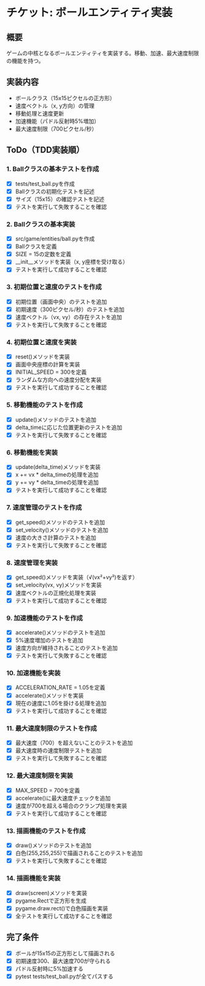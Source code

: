 # チケット: ボールエンティティ実装

## 概要
ゲームの中核となるボールエンティティを実装する。移動、加速、最大速度制限の機能を持つ。

## 実装内容
- ボールクラス（15x15ピクセルの正方形）
- 速度ベクトル（x, y方向）の管理
- 移動処理と速度更新
- 加速機能（パドル反射時5%増加）
- 最大速度制限（700ピクセル/秒）

## ToDo（TDD実装順）

### 1. Ballクラスの基本テストを作成
- [x] tests/test_ball.pyを作成
- [x] Ballクラスの初期化テストを記述
- [x] サイズ（15x15）の確認テストを記述
- [x] テストを実行して失敗することを確認

### 2. Ballクラスの基本実装
- [x] src/game/entities/ball.pyを作成
- [x] Ballクラスを定義
- [x] SIZE = 15の定数を定義
- [x] __init__メソッドを実装（x, y座標を受け取る）
- [x] テストを実行して成功することを確認

### 3. 初期位置と速度のテストを作成
- [x] 初期位置（画面中央）のテストを追加
- [x] 初期速度（300ピクセル/秒）のテストを追加
- [x] 速度ベクトル（vx, vy）の存在テストを追加
- [x] テストを実行して失敗することを確認

### 4. 初期位置と速度を実装
- [x] reset()メソッドを実装
- [x] 画面中央座標の計算を実装
- [x] INITIAL_SPEED = 300を定義
- [x] ランダムな方向への速度分配を実装
- [x] テストを実行して成功することを確認

### 5. 移動機能のテストを作成
- [x] update()メソッドのテストを追加
- [x] delta_timeに応じた位置更新のテストを追加
- [x] テストを実行して失敗することを確認

### 6. 移動機能を実装
- [x] update(delta_time)メソッドを実装
- [x] x += vx * delta_timeの処理を追加
- [x] y += vy * delta_timeの処理を追加
- [x] テストを実行して成功することを確認

### 7. 速度管理のテストを作成
- [x] get_speed()メソッドのテストを追加
- [x] set_velocity()メソッドのテストを追加
- [x] 速度の大きさ計算のテストを追加
- [x] テストを実行して失敗することを確認

### 8. 速度管理を実装
- [x] get_speed()メソッドを実装（√(vx²+vy²)を返す）
- [x] set_velocity(vx, vy)メソッドを実装
- [x] 速度ベクトルの正規化処理を実装
- [x] テストを実行して成功することを確認

### 9. 加速機能のテストを作成
- [x] accelerate()メソッドのテストを追加
- [x] 5%速度増加のテストを追加
- [x] 速度方向が維持されることのテストを追加
- [x] テストを実行して失敗することを確認

### 10. 加速機能を実装
- [x] ACCELERATION_RATE = 1.05を定義
- [x] accelerate()メソッドを実装
- [x] 現在の速度に1.05を掛ける処理を追加
- [x] テストを実行して成功することを確認

### 11. 最大速度制限のテストを作成
- [x] 最大速度（700）を超えないことのテストを追加
- [x] 最大速度時の速度制限テストを追加
- [x] テストを実行して失敗することを確認

### 12. 最大速度制限を実装
- [x] MAX_SPEED = 700を定義
- [x] accelerate()に最大速度チェックを追加
- [x] 速度が700を超える場合のクランプ処理を実装
- [x] テストを実行して成功することを確認

### 13. 描画機能のテストを作成
- [x] draw()メソッドのテストを追加
- [x] 白色(255,255,255)で描画されることのテストを追加
- [x] テストを実行して失敗することを確認

### 14. 描画機能を実装
- [x] draw(screen)メソッドを実装
- [x] pygame.Rectで正方形を生成
- [x] pygame.draw.rect()で白色描画を実装
- [x] 全テストを実行して成功することを確認

## 完了条件
- [x] ボールが15x15の正方形として描画される
- [x] 初期速度300、最大速度700が守られる
- [x] パドル反射時に5%加速する
- [x] pytest tests/test_ball.pyが全てパスする